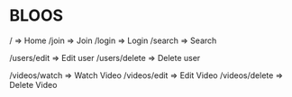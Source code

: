 # BLOOS

/ => Home
/join => Join
/login => Login
/search => Search

/users/edit => Edit user
/users/delete => Delete user

/videos/watch => Watch Video
/videos/edit => Edit Video
/videos/delete => Delete Video
